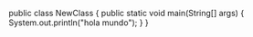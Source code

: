public class NewClass {
    public static void main(String[] args) {
        System.out.println("hola mundo");
    }
}

